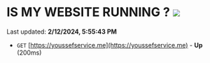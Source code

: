 # IS MY WEBSITE RUNNING ? [![](https://img.shields.io/static/v1?label=Sponsor&message=%E2%9D%A4&logo=GitHub&color=%23fe8e86)](https://github.com/sponsors/<username>)

Last updated: **2/12/2024, 5:55:43 PM**

- `GET` [https://youssefservice.me](https://youssefservice.me) - **Up** (200ms)
